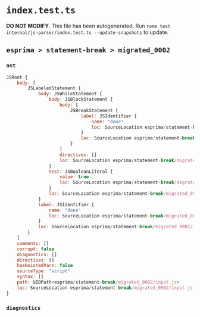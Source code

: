 # `index.test.ts`

**DO NOT MODIFY**. This file has been autogenerated. Run `rome test internal/js-parser/index.test.ts --update-snapshots` to update.

## `esprima > statement-break > migrated_0002`

### `ast`

```javascript
JSRoot {
	body: [
		JSLabeledStatement {
			body: JSWhileStatement {
				body: JSBlockStatement {
					body: [
						JSBreakStatement {
							label: JSIdentifier {
								name: "done"
								loc: SourceLocation esprima/statement-break/migrated_0002/input.js 1:27-1:31 (done)
							}
							loc: SourceLocation esprima/statement-break/migrated_0002/input.js 1:21-1:32
						}
					]
					directives: []
					loc: SourceLocation esprima/statement-break/migrated_0002/input.js 1:19-1:34
				}
				test: JSBooleanLiteral {
					value: true
					loc: SourceLocation esprima/statement-break/migrated_0002/input.js 1:13-1:17
				}
				loc: SourceLocation esprima/statement-break/migrated_0002/input.js 1:6-1:34
			}
			label: JSIdentifier {
				name: "done"
				loc: SourceLocation esprima/statement-break/migrated_0002/input.js 1:0-1:4 (done)
			}
			loc: SourceLocation esprima/statement-break/migrated_0002/input.js 1:0-1:34
		}
	]
	comments: []
	corrupt: false
	diagnostics: []
	directives: []
	hasHoistedVars: false
	sourceType: "script"
	syntax: []
	path: UIDPath<esprima/statement-break/migrated_0002/input.js>
	loc: SourceLocation esprima/statement-break/migrated_0002/input.js 1:0-2:0
}
```

### `diagnostics`

```

```

